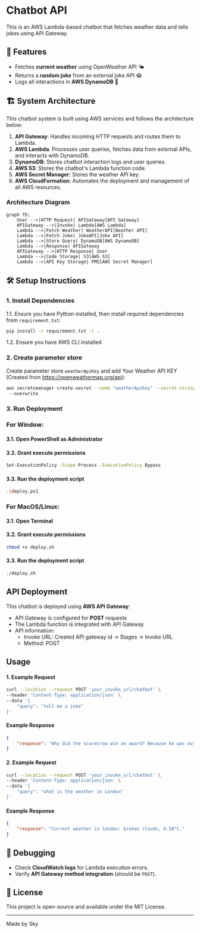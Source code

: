 # Chatbot API

This is an AWS Lambda-based chatbot that fetches weather data and tells jokes using API Gateway.

## 🚀 Features
- Fetches **current weather** using OpenWeather API 🌤️
- Returns a **random joke** from an external joke API 😂
- Logs all interactions in **AWS DynamoDB** 📝


## 🏗️ System Architecture
This chatbot system is built using AWS services and follows the architecture below:

1. **API Gateway**: Handles incoming HTTP requests and routes them to Lambda.
2. **AWS Lambda**: Processes user queries, fetches data from external APIs, and interacts with DynamoDB.
3. **DynamoDB**: Stores chatbot interaction logs and user queries.
4. **AWS S3**: Stores the chatbot's Lambda function code.
4. **AWS Secret Manager**: Stores the weather API key.
5. **AWS CloudFormation**: Automates the deployment and management of all AWS resources.

### **Architecture Diagram**
```mermaid
graph TD;
    User -->|HTTP Request| APIGateway[API Gateway]
    APIGateway -->|Invoke| Lambda[AWS Lambda]
    Lambda -->|Fetch Weather| WeatherAPI[Weather API]
    Lambda -->|Fetch Joke| JokeAPI[Joke API]
    Lambda -->|Store Query| DynamoDB[AWS DynamoDB]
    Lambda -->|Response| APIGateway
    APIGateway -->|HTTP Response| User
    Lambda -->|Code Storage| S3[AWS S3]
    Lambda -->|API Key Storage| PMS[AWS Secret Manager]
```

## 🛠️ Setup Instructions

### **1. Install Dependencies**
1.1. Ensure you have Python installed, then install required dependencies from `requirement.txt`:
```sh
pip install -r requirement.txt -t .
```
1.2. Ensure you have AWS CLI installed

### **2. Create parameter store**
Create parameter store `weatherApiKey` and add Your Weather API KEY (Created from https://openweathermap.org/api):
```sh
aws secretsmanager create-secret --name "weatherApiKey" --secret-string '{\"API_KEY\":\"YOUR_KEY_HERE\"}'
 --overwrite

```

### **3. Run Deployment**
### For Window: ###
#### 3.1. Open PowerShell as Administrator ####
#### 3.2. Grant execute permissions ####
```sh
Set-ExecutionPolicy -Scope Process -ExecutionPolicy Bypass
```
#### 3.3. Run the deployment script ####
```sh
.\deploy.ps1
```

### For MacOS/Linux: ###
#### 3.1. Open Terminal ####
#### 3.2. Grant execute permissions ####
```sh
chmod +x deploy.sh
```
#### 3.3. Run the deployment script ####
```sh
./deploy.sh
```

## **API Deployment**
This chatbot is deployed using **AWS API Gateway**:
- API Gateway is configured for **POST** requests
- The Lambda function is integrated with API Gateway
- API information:
    + Invoke URL: Created API gateway id -> Stages -> Invoke URL
    + Method: POST

## **Usage**
#### **1. Example Request**
```sh
curl --location --request POST 'your_invoke_url/chatbot' \
--header 'Content-Type: application/json' \
--data '{
    "query": "tell me a joke"
}'
```

#### **Example Response**
```json
{
    "response": "Why did the scarecrow win an award? Because he was outstanding in his field!"
}
```

#### **2. Example Request**
```sh
curl --location --request POST 'your_invoke_url/chatbot' \
--header 'Content-Type: application/json' \
--data '{
    "query": "what is the weather in London"
}'
```

#### **Example Response**
```json
{
    "response": "Current weather in london: broken clouds, 0.58°C."
}
```

## **🐞 Debugging**
- Check **CloudWatch logs** for Lambda execution errors.
- Verify **API Gateway method integration** (should be `POST`).

## 📜 License
This project is open-source and available under the MIT License.

---
Made by Sky